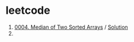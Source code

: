 # leetcode

1. [0004. Median of Two Sorted Arrays](https://leetcode.com/problems/median-of-two-sorted-arrays/submissions/) / [Solution](0004.%20Median%20of%20Two%20Sorted%20Arrays/Python/Solution.py)
2. 